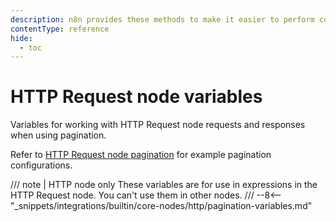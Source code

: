 ```yaml
---
description: n8n provides these methods to make it easier to perform common tasks in expressions.
contentType: reference
hide:
  - toc
---
```


# HTTP Request node variables

Variables for working with HTTP Request node requests and responses when using pagination.

Refer to [HTTP Request node pagination](/integrations/builtin/core-nodes/n8n-nodes-base.httprequest/pagination.md) for example pagination configurations.

/// note | HTTP node only
These variables are for use in expressions in the HTTP Request node. You can't use them in other nodes.
///
--8<-- "_snippets/integrations/builtin/core-nodes/http/pagination-variables.md"
